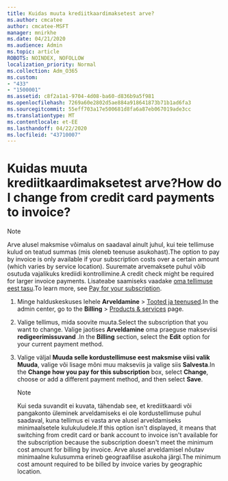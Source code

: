```yaml
---
title: Kuidas muuta krediitkaardimaksetest arve?
ms.author: cmcatee
author: cmcatee-MSFT
manager: mnirkhe
ms.date: 04/21/2020
ms.audience: Admin
ms.topic: article
ROBOTS: NOINDEX, NOFOLLOW
localization_priority: Normal
ms.collection: Adm_O365
ms.custom:
- "433"
- "1500001"
ms.assetid: c8f2a1a1-9704-4d08-ba60-d836b9a5f981
ms.openlocfilehash: 7269a60e2802d5ae884a918641873b71b1ad6fa3
ms.sourcegitcommit: 55eff703a17e500681d8fa6a87eb067019ade3cc
ms.translationtype: MT
ms.contentlocale: et-EE
ms.lasthandoff: 04/22/2020
ms.locfileid: "43710007"
---
```

# <a name="how-do-i-change-from-credit-card-payments-to-invoice"></a><span data-ttu-id="cfd73-102">Kuidas muuta krediitkaardimaksetest arve?</span><span class="sxs-lookup"><span data-stu-id="cfd73-102">How do I change from credit card payments to invoice?</span></span>

> [!NOTE]
> <span data-ttu-id="cfd73-103">Arve alusel maksmise võimalus on saadaval ainult juhul, kui teie tellimuse kulud on teatud summas (mis oleneb teenuse asukohast).</span><span class="sxs-lookup"><span data-stu-id="cfd73-103">The option to pay by invoice is only available if your subscription costs over a certain amount (which varies by service location).</span></span> <span data-ttu-id="cfd73-104">Suuremate arvemaksete puhul võib osutuda vajalikuks krediidi kontrollimine.</span><span class="sxs-lookup"><span data-stu-id="cfd73-104">A credit check might be required for larger invoice payments.</span></span> <span data-ttu-id="cfd73-105">Lisateabe saamiseks vaadake [oma tellimuse eest tasu](https://docs.microsoft.com/office365/admin/subscriptions-and-billing/pay-for-your-subscription).</span><span class="sxs-lookup"><span data-stu-id="cfd73-105">To learn more, see [Pay for your subscription](https://docs.microsoft.com/office365/admin/subscriptions-and-billing/pay-for-your-subscription).</span></span>
  
1. <span data-ttu-id="cfd73-106">Minge halduskeskuses lehele **Arveldamine** \> [Tooted ja teenused](https://go.microsoft.com/fwlink/p/?linkid=842054).</span><span class="sxs-lookup"><span data-stu-id="cfd73-106">In the admin center, go to the **Billing** \> [Products & services](https://go.microsoft.com/fwlink/p/?linkid=842054) page.</span></span>

2. <span data-ttu-id="cfd73-107">Valige tellimus, mida soovite muuta.</span><span class="sxs-lookup"><span data-stu-id="cfd73-107">Select the subscription that you want to change.</span></span> <span data-ttu-id="cfd73-108">Valige jaotises **Arveldamine** oma praeguse makseviisi **redigeerimissuvand** .</span><span class="sxs-lookup"><span data-stu-id="cfd73-108">In the **Billing** section, select the **Edit** option for your current payment method.</span></span>

3. <span data-ttu-id="cfd73-109">Valige väljal **Muuda selle kordustellimuse eest maksmise viisi valik** **Muuda**, valige või lisage mõni muu makseviis ja valige siis **Salvesta**.</span><span class="sxs-lookup"><span data-stu-id="cfd73-109">In the **Change how you pay for this subscription** box, select **Change**, choose or add a different payment method, and then select **Save**.</span></span>

   > [!NOTE]
   > <span data-ttu-id="cfd73-110">Kui seda suvandit ei kuvata, tähendab see, et krediitkaardi või pangakonto üleminek arveldamiseks ei ole kordustellimuse puhul saadaval, kuna tellimus ei vasta arve alusel arveldamiseks minimaalsetele kulukuludele.</span><span class="sxs-lookup"><span data-stu-id="cfd73-110">If this option isn't displayed, it means that switching from credit card or bank account to invoice isn't available for the subscription because the subscription doesn't meet the minimum cost amount for billing by invoice.</span></span> <span data-ttu-id="cfd73-111">Arve alusel arveldamisel nõutav minimaalne kulusumma erineb geograafilise asukoha järgi.</span><span class="sxs-lookup"><span data-stu-id="cfd73-111">The minimum cost amount required to be billed by invoice varies by geographic location.</span></span>
  
